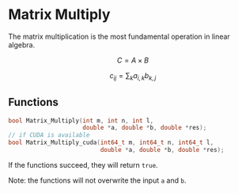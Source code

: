 Matrix Multiply
===

The matrix multiplication is the most fundamental operation in linear algebra.

$$
C = A \times B
$$

$$
c_{ij} = \sum_{k} a_{i,k}b_{k,j}
$$

Functions
---

```C
bool Matrix_Multiply(int m, int n, int l,
                     double *a, double *b, double *res);
// if CUDA is available
bool Matrix_Multiply_cuda(int64_t m, int64_t n, int64_t l,
                          double *a, double *b, double *res);
```

If the functions succeed, they will return `true`.

Note: the functions will not overwrite the input `a` and `b`.